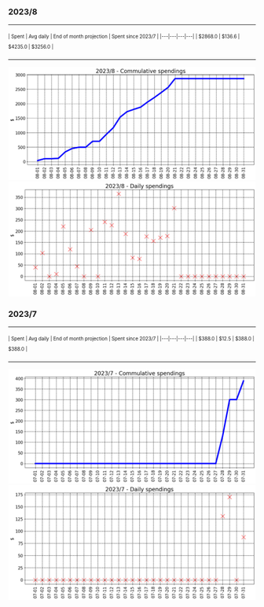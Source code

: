 

### 2023/8


__________________________________
<sub><sup>
| Spent | Avg daily | End of month projection | Spent since 2023/7 |
|---|---|---|---|
| $2868.0  |  $136.6  | $4235.0  |  $3256.0  |
</sub></sup>
__________________________________
![graph_8_sum](graph_8_sum.png)
![graph_8_vals](graph_8_vals.png)


### 2023/7


__________________________________
<sub><sup>
| Spent | Avg daily | End of month projection | Spent since 2023/7 |
|---|---|---|---|
| $388.0  |  $12.5  | $388.0  |  $388.0  |
</sub></sup>
__________________________________
![graph_7_sum](graph_7_sum.png)
![graph_7_vals](graph_7_vals.png)